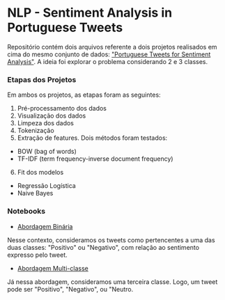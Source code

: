 # NLP - Sentiment Analysis in Portuguese Tweets

Repositório contém dois arquivos referente a dois projetos realisados em cima do mesmo conjunto de dados: ["Portuguese Tweets for Sentiment Analysis"](https://www.kaggle.com/augustop/portuguese-tweets-for-sentiment-analysis). A ideia foi explorar o problema considerando 2 e 3 classes.

### Etapas dos Projetos

Em ambos os projetos, as etapas foram as seguintes:

1. Pré-processamento dos dados
2. Visualização dos dados
3. Limpeza dos dados
4. Tokenização
5. Extração de features. Dois métodos foram testados:
  * BOW (bag of words)
  * TF-IDF (term frequency-inverse document frequency)
6. Fit dos modelos
  * Regressão Logística
  * Naive Bayes

### Notebooks

* [Abordagem Binária](https://github.com/amandalucasp/nlp/blob/master/nlp.ipynb)

Nesse contexto, consideramos os tweets como pertencentes a uma das duas classes: "Positivo" ou "Negativo", com relação ao sentimento expresso pelo tweet.

* [Abordagem Multi-classe](https://github.com/amandalucasp/nlp/blob/master/nlp-3-classes.ipynb)

Já nessa abordagem, consideramos uma terceira classe. Logo, um tweet pode ser "Positivo", "Negativo", ou "Neutro.
